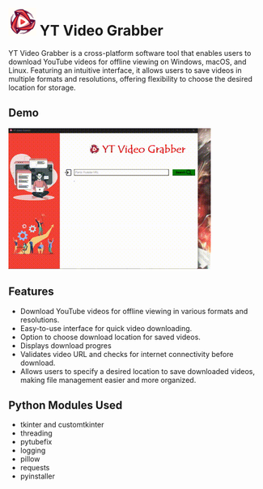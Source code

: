 
# ![Logo](https://raw.githubusercontent.com/Gravity099/YT-Video-Grabber/main/source%20code/Mandatory/logo.png) YT Video Grabber


YT Video Grabber is a cross-platform software tool that enables users to download YouTube videos for offline viewing on Windows, macOS, and Linux. Featuring an intuitive interface, it allows users to save videos in multiple formats and resolutions, offering flexibility to choose the desired location for storage.


## Demo

![Demo GIF](https://github.com/Gravity099/YT-Video-Grabber/raw/main/assets/demod.gif)



## Features

- Download YouTube videos for offline viewing in various formats and resolutions.
- Easy-to-use interface for quick video downloading.
- Option to choose download location for saved videos.
- Displays download progres
- Validates video URL and checks for internet connectivity before download.
- Allows users to specify a desired location to save downloaded videos, making file management easier and more organized.


## Python Modules Used 

+ tkinter and customtkinter
+ threading
+ pytubefix
+ logging
+ pillow
+ requests
+ pyinstaller


